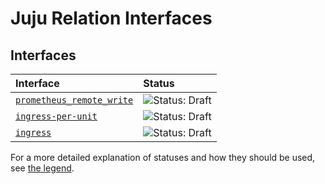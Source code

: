 # Juju Relation Interfaces

## Interfaces

| Interface | Status |
| :----- | :-------- |
| [`prometheus_remote_write`](prometheus_remote_write/README.md) | ![Status: Draft](https://img.shields.io/badge/Status-Draft-orange?style=flat-square) || [`prometheus_remote_write`](prometheus_remote_write/README.md) | ![Status: Draft](https://img.shields.io/badge/Status-Draft-orange?style=flat-square) |
| [`ingress-per-unit`](ingress_per_unit/README.md) | ![Status: Draft](https://img.shields.io/badge/Status-Draft-orange?style=flat-square) || [`prometheus_remote_write`](prometheus_remote_write/README.md) | ![Status: Draft](https://img.shields.io/badge/Status-Draft-orange?style=flat-square) |
| [`ingress`](ingress/README.md) | ![Status: Draft](https://img.shields.io/badge/Status-Draft-orange?style=flat-square)|

For a more detailed explanation of statuses and how they should be used, see [the legend](https://github.com/canonical/charm-relation-interfaces/blob/main/LEGEND.md).
